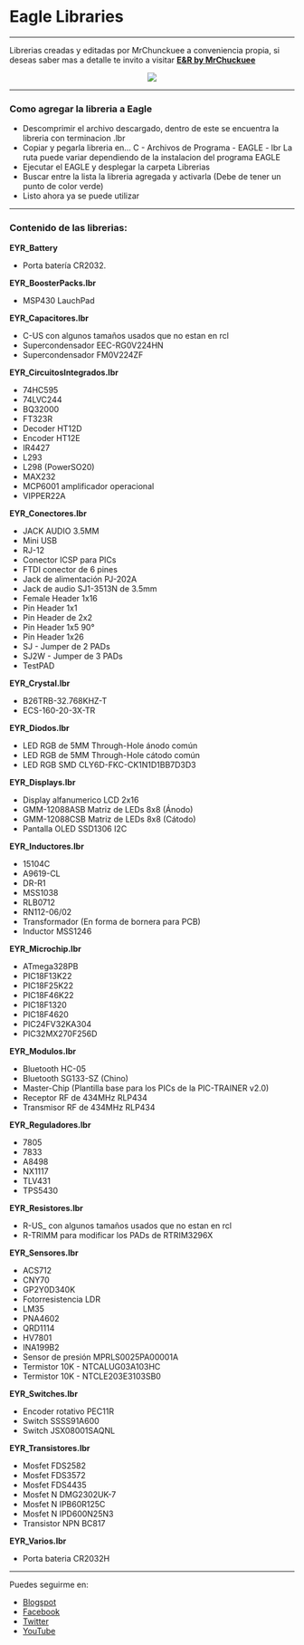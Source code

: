 # Eagle Libraries
***

Librerias creadas y editadas por MrChunckuee a conveniencia propia, si deseas saber mas a detalle te invito a visitar [**E&R by MrChuckuee**](http://mrchunckuee.blogspot.mx/p/cadsoft-eagle.html) 

<p align="center">
  <img src="https://2.bp.blogspot.com/-kAmCcFyFx9A/VCYkIJuVzQI/AAAAAAAAB0Y/Xs1uNUrpw6M/s1600/eagle.jpg)"/>
</p>

***
### Como agregar la libreria a Eagle
- Descomprimir el archivo descargado, dentro de este se encuentra la libreria con terminacion .lbr
- Copiar y pegarla libreria en...
	C - Archivos de Programa - EAGLE - lbr La ruta puede variar dependiendo de la instalacion del programa EAGLE
- Ejecutar el EAGLE y desplegar la carpeta Librerias
- Buscar entre la lista la libreria agregada y activarla (Debe de tener un punto de color verde)
- Listo ahora ya se puede utilizar

***
### Contenido de las librerias:

**EYR_Battery**
- Porta batería CR2032.

**EYR_BoosterPacks.lbr**
- MSP430 LauchPad

**EYR_Capacitores.lbr**
- C-US con algunos tamaños usados que no estan en rcl
- Supercondensador EEC-RG0V224HN
- Supercondensador FM0V224ZF
 
**EYR_CircuitosIntegrados.lbr**
- 74HC595
- 74LVC244
- BQ32000
- FT323R
- Decoder HT12D
- Encoder HT12E
- IR4427
- L293
- L298 (PowerSO20)
- MAX232
- MCP6001 amplificador operacional
- VIPPER22A
 
**EYR_Conectores.lbr**
- JACK AUDIO 3.5MM
- Mini USB
- RJ-12
- Conector ICSP para PICs
- FTDI conector de 6 pines 
- Jack de alimentación PJ-202A
- Jack de audio SJ1-3513N de 3.5mm
- Female Header 1x16
- Pin Header 1x1
- Pin Header de 2x2
- Pin Header 1x5 90°
- Pin Header 1x26
- SJ - Jumper de 2 PADs
- SJ2W - Jumper de 3 PADs
- TestPAD

**EYR_Crystal.lbr**
- B26TRB-32.768KHZ-T
- ECS-160-20-3X-TR

**EYR_Diodos.lbr**
- LED RGB de 5MM Through-Hole ánodo común
- LED RGB de 5MM Through-Hole cátodo común
- LED RGB SMD CLY6D-FKC-CK1N1D1BB7D3D3

**EYR_Displays.lbr**
- Display alfanumerico LCD 2x16
- GMM-12088ASB Matriz de LEDs 8x8 (Ánodo) 
- GMM-12088CSB Matriz de LEDs 8x8 (Cátodo)
- Pantalla OLED SSD1306 I2C

**EYR_Inductores.lbr**
- 15104C
- A9619-CL
- DR-R1
- MSS1038
- RLB0712
- RN112-06/02
- Transformador (En forma de bornera para PCB)
- Inductor MSS1246

**EYR_Microchip.lbr**
- ATmega328PB 
- PIC18F13K22
- PIC18F25K22
- PIC18F46K22
- PIC18F1320
- PIC18F4620
- PIC24FV32KA304
- PIC32MX270F256D
 
**EYR_Modulos.lbr**
- Bluetooth HC-05
- Bluetooth SG133-SZ (Chino)
- Master-Chip (Plantilla base para los PICs de la PIC-TRAINER v2.0)
- Receptor RF de 434MHz RLP434
- Transmisor RF de 434MHz RLP434

**EYR_Reguladores.lbr**
- 7805
- 7833
- A8498
- NX1117
- TLV431
- TPS5430

**EYR_Resistores.lbr**
- R-US_ con algunos tamaños usados que no estan en rcl
- R-TRIMM para modificar los PADs de RTRIM3296X

**EYR_Sensores.lbr**
- ACS712
- CNY70
- GP2Y0D340K
- Fotorresistencia LDR
- LM35
- PNA4602
- QRD1114
- HV7801
- INA199B2
- Sensor de presión MPRLS0025PA00001A
- Termistor 10K - NTCALUG03A103HC
- Termistor 10K - NTCLE203E3103SB0

**EYR_Switches.lbr**
- Encoder rotativo PEC11R
- Switch SSSS91A600
- Switch JSX08001SAQNL

**EYR_Transistores.lbr**
- Mosfet FDS2582
- Mosfet FDS3572
- Mosfet FDS4435
- Mosfet N DMG2302UK-7
- Mosfet N IPB60R125C
- Mosfet N IPD600N25N3
- Transistor NPN BC817

**EYR_Varios.lbr**
- Porta bateria CR2032H

***
Puedes seguirme en:
- [Blogspot](http://mrchunckuee.blogspot.com)
- [Facebook](https://www.facebook.com/ElectronicayRobotica)
- [Twitter](https://twitter.com/MrChunckuee)
- [YouTube](https://www.youtube.com/user/mrchunckueepsr)

